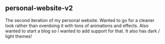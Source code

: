 ## personal-website-v2

The second iteration of my personal website. Wanted to go for a cleaner look rather than overdoing it with tons of animations and effects. Also wanted to start a blog so I wanted to add support for that. It also has dark / light themes!